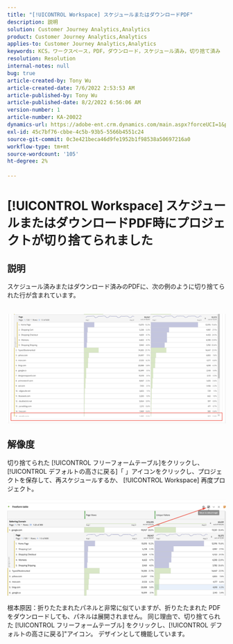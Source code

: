 ```yaml
---
title: "[!UICONTROL Workspace] スケジュールまたはダウンロードPDF"
description: 説明
solution: Customer Journey Analytics,Analytics
product: Customer Journey Analytics,Analytics
applies-to: Customer Journey Analytics,Analytics
keywords: KCS，ワークスペース，PDF，ダウンロード，スケジュール済み，切り捨て済み
resolution: Resolution
internal-notes: null
bug: true
article-created-by: Tony Wu
article-created-date: 7/6/2022 2:53:53 AM
article-published-by: Tony Wu
article-published-date: 8/2/2022 6:56:06 AM
version-number: 1
article-number: KA-20022
dynamics-url: https://adobe-ent.crm.dynamics.com/main.aspx?forceUCI=1&pagetype=entityrecord&etn=knowledgearticle&id=0a8bd2d7-d6fc-ec11-82e5-000d3a3b090d
exl-id: 45c7bf76-cbbe-4c5b-93b5-5566b4551c24
source-git-commit: 0c3e421beca46d9fe1952b1f98538a50697216a0
workflow-type: tm+mt
source-wordcount: '105'
ht-degree: 2%

---
```


# [!UICONTROL Workspace] スケジュールまたはダウンロードPDF時にプロジェクトが切り捨てられました

## 説明

スケジュール済みまたはダウンロード済みのPDFに、次の例のように切り捨てられた行が含まれています。<br><br>
<br>![](assets/___140e6ba7-d7fc-ec11-82e5-000d3a3b090d___.png)

## 解像度


切り捨てられた [!UICONTROL フリーフォームテーブル]をクリックし、[!UICONTROL デフォルトの高さに戻る]「 」アイコンをクリックし、プロジェクトを保存して、再スケジュールするか、 [!UICONTROL Workspace] 再度プロジェクト。

![](assets/e9fea250-d7fc-ec11-82e5-000d3a3b090d.png)

根本原因：折りたたまれたパネルと非常に似ていますが、折りたたまれた PDF をダウンロードしても、パネルは展開されません。
同じ理由で、切り捨てられた [!UICONTROL フリーフォームテーブル] をクリックし、[!UICONTROL デフォルトの高さに戻る]&quot;アイコン。 デザインとして機能しています。
